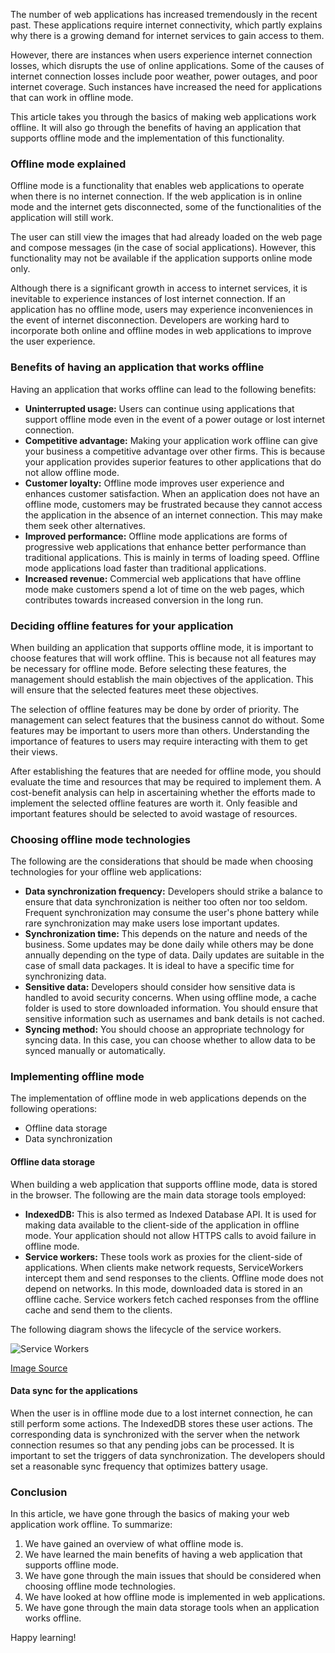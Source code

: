 The number of web applications has increased tremendously in the recent past. These applications require internet connectivity, which partly explains why there is a growing demand for internet services to gain access to them. 

However, there are instances when users experience internet connection losses, which disrupts the use of online applications. Some of the causes of internet connection losses include poor weather, power outages, and poor internet coverage. Such instances have increased the need for applications that can work in offline mode.

This article takes you through the basics of making web applications work offline. It will also go through the benefits of having an application that supports offline mode and the implementation of this functionality. 

### Offline mode explained 
Offline mode is a functionality that enables web applications to operate when there is no internet connection. If the web application is in online mode and the internet gets disconnected, some of the functionalities of the application will still work.

The user can still view the images that had already loaded on the web page and compose messages (in the case of social applications). However, this functionality may not be available if the application supports online mode only. 

Although there is a significant growth in access to internet services, it is inevitable to experience instances of lost internet connection. If an application has no offline mode, users may experience inconveniences in the event of internet disconnection. Developers are working hard to incorporate both online and offline modes in web applications to improve the user experience.  

### Benefits of having an application that works offline
Having an application that works offline can lead to the following benefits:
- **Uninterrupted usage:** Users can continue using applications that support offline mode even in the event of a power outage or lost internet connection. 
- **Competitive advantage:** Making your application work offline can give your business a competitive advantage over other firms. This is because your application provides superior features to other applications that do not allow offline mode. 
- **Customer loyalty:** Offline mode improves user experience and enhances customer satisfaction. When an application does not have an offline mode, customers may be frustrated because they cannot access the application in the absence of an internet connection. This may make them seek other alternatives. 
- **Improved performance:** Offline mode applications are forms of progressive web applications that enhance better performance than traditional applications. This is mainly in terms of loading speed. Offline mode applications load faster than traditional applications. 
- **Increased revenue:** Commercial web applications that have offline mode make customers spend a lot of time on the web pages, which contributes towards increased conversion in the long run. 
  
### Deciding offline features for your application
When building an application that supports offline mode, it is important to choose features that will work offline. This is because not all features may be necessary for offline mode. Before selecting these features, the management should establish the main objectives of the application. This will ensure that the selected features meet these objectives. 

The selection of offline features may be done by order of priority. The management can select features that the business cannot do without. Some features may be important to users more than others. Understanding the importance of features to users may require interacting with them to get their views. 

After establishing the features that are needed for offline mode, you should evaluate the time and resources that may be required to implement them. A cost-benefit analysis can help in ascertaining whether the efforts made to implement the selected offline features are worth it. Only feasible and important features should be selected to avoid wastage of resources. 

### Choosing offline mode technologies
The following are the considerations that should be made when choosing technologies for your offline web applications:
- **Data synchronization frequency:** Developers should strike a balance to ensure that data synchronization is neither too often nor too seldom. Frequent synchronization may consume the user's phone battery while rare synchronization may make users lose important updates. 
- **Synchronization time:** This depends on the nature and needs of the business. Some updates may be done daily while others may be done annually depending on the type of data. Daily updates are suitable in the case of small data packages. It is ideal to have a specific time for synchronizing data. 
- **Sensitive data:** Developers should consider how sensitive data is handled to avoid security concerns. When using offline mode, a cache folder is used to store downloaded information. You should ensure that sensitive information such as usernames and bank details is not cached. 
- **Syncing method:** You should choose an appropriate technology for syncing data. In this case, you can choose whether to allow data to be synced manually or automatically. 
  
### Implementing offline mode
The implementation of offline mode in web applications depends on the following operations:
- Offline data storage
- Data synchronization
  
#### Offline data storage
When building a web application that supports offline mode, data is stored in the browser. The following are the main data storage tools employed:
- **IndexedDB:** This is also termed as Indexed Database API. It is used for making data available to the client-side of the application in offline mode. Your application should not allow HTTPS calls to avoid failure in offline mode. 
- **Service workers:** These tools work as proxies for the client-side of applications. When clients make network requests, ServiceWorkers intercept them and send responses to the clients.  Offline mode does not depend on networks. In this mode, downloaded data is stored in an offline cache. Service workers fetch cached responses from the offline cache and send them to the clients.
  
The following diagram shows the lifecycle of the service workers. 

![Service Workers](/engineering-education/the-basics-to-making-your-web-application-work-offline/service-workers.png)

[Image Source](https://yalantis.com/uploads/ckeditor/pictures/4093/service-workers-for-a-web-app.png)

#### Data sync for the applications
When the user is in offline mode due to a lost internet connection, he can still perform some actions. The IndexedDB stores these user actions. The corresponding data is synchronized with the server when the network connection resumes so that any pending jobs can be processed. It is important to set the triggers of data synchronization. The developers should set a reasonable sync frequency that optimizes battery usage. 

### Conclusion
In this article, we have gone through the basics of making your web application work offline. To summarize: 
1. We have gained an overview of what offline mode is.
2. We have learned the main benefits of having a web application that supports offline mode. 
3. We have gone through the main issues that should be considered when choosing offline mode technologies.
4. We have looked at how offline mode is implemented in web applications. 
5. We have gone through the main data storage tools when an application works offline.

Happy learning!